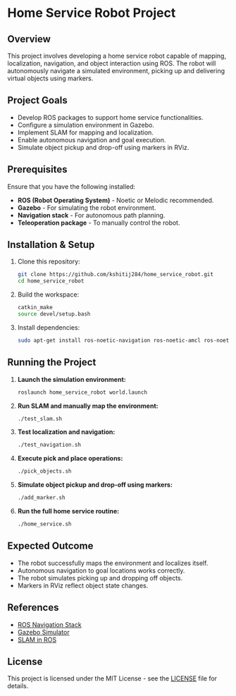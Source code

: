 # Home Service Robot Project

## Overview
This project involves developing a home service robot capable of mapping, localization, navigation, and object interaction using ROS. The robot will autonomously navigate a simulated environment, picking up and delivering virtual objects using markers.

## Project Goals
- Develop ROS packages to support home service functionalities.
- Configure a simulation environment in Gazebo.
- Implement SLAM for mapping and localization.
- Enable autonomous navigation and goal execution.
- Simulate object pickup and drop-off using markers in RViz.

## Prerequisites
Ensure that you have the following installed:
- **ROS (Robot Operating System)** - Noetic or Melodic recommended.
- **Gazebo** - For simulating the robot environment.
- **Navigation stack** - For autonomous path planning.
- **Teleoperation package** - To manually control the robot.

## Installation & Setup
1. Clone this repository:
   ```bash
   git clone https://github.com/kshitij284/home_service_robot.git
   cd home_service_robot
   ```
2. Build the workspace:
   ```bash
   catkin_make
   source devel/setup.bash
   ```
3. Install dependencies:
   ```bash
   sudo apt-get install ros-noetic-navigation ros-noetic-amcl ros-noetic-map-server
   ```

## Running the Project
1. **Launch the simulation environment:**
   ```bash
   roslaunch home_service_robot world.launch
   ```
2. **Run SLAM and manually map the environment:**
   ```bash
   ./test_slam.sh
   ```
3. **Test localization and navigation:**
   ```bash
   ./test_navigation.sh
   ```
4. **Execute pick and place operations:**
   ```bash
   ./pick_objects.sh
   ```
5. **Simulate object pickup and drop-off using markers:**
   ```bash
   ./add_marker.sh
   ```
6. **Run the full home service routine:**
   ```bash
   ./home_service.sh
   ```


## Expected Outcome
- The robot successfully maps the environment and localizes itself.
- Autonomous navigation to goal locations works correctly.
- The robot simulates picking up and dropping off objects.
- Markers in RViz reflect object state changes.

## References
- [ROS Navigation Stack](http://wiki.ros.org/navigation)
- [Gazebo Simulator](http://gazebosim.org/)
- [SLAM in ROS](http://wiki.ros.org/slam_gmapping)

## License
This project is licensed under the MIT License - see the [LICENSE](LICENSE) file for details.

